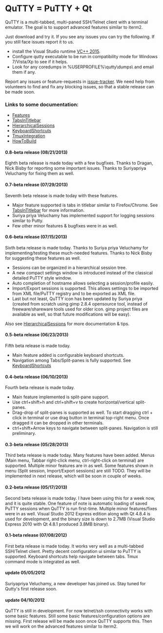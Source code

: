 # QuTTY = PuTTY + Qt
QuTTY is a multi-tabbed, multi-paned SSH/Telnet client with a terminal emulator. The goal is to support advanced features similar to iterm2.

Just download and try it. If you see any issues you can try the following. If you still face issues report it to us.

- install the Visual Studio runtime [VC++ 2015].
- Configure qutty executable to be run in compatibility mode for Windows 7/Vista/Xp to see if it helps.
- Look for any coredumps in %USERPROFILE%\qutty\dumps\ and email them if any.

Report any issues or feature-requests in [issue-tracker]. We need help from volunteers to find and fix any blocking issues, so that a stable release can be made soon.

### Links to some documentation:
- [Features]
- [TabsInTitlebar]
- [HierarchicalSessions]
- [KeyboardShortcuts]
- [TmuxIntegration]
- [HowToBuild]

#### 0.8-beta release (08/21/2013)
Eighth beta release is made today with a few bugfixes. Thanks to Dragan, Nick Bisby for reporting some important issues. Thanks to Suriyapriya Veluchamy for fixing them as well.

#### 0.7-beta release (07/29/2013)
Seventh beta release is made today with these features.

- Major feature supported is tabs in titlebar similar to Firefox/Chrome. See [TabsInTitlebar] for more information.
- Suriya priya Veluchamy has implemented support for logging sessions similar to Putty.
- Few other minor features & bugfixes were in as well.

#### 0.6-beta release (07/15/2013)
Sixth beta release is made today. Thanks to Suriya priya Veluchamy for implementing/testing these much-needed features. Thanks to Nick Bisby for suggesting these features as well.

- Sessions can be organized in a hierarchical session tree.
- A new compact settings window is introduced instead of the classical detailed PuTTY style window.
- Auto completion of hostname allows selecting a session/profile easily.
- Import/Export sessions is supported. This allows settings to be imported from XML file/PuTTY registry and to be exported as XML file.
- Last but not least, QuTTY icon has been updated by Suriya priya (created from scratch using gimp 2.8.4 opensource tool, instead of freeware/shareware tools used for older icon. gimp project files are available as well, so that future modifications will be easy).

Also see [HierarchicalSessions] for more documentation & tips.

#### 0.5-beta release (06/23/2013)
Fifth beta release is made today.

- Main feature added is configurable keyboard shortcuts.
- Navigation among Tabs/Split-panes is fully supported. See [KeyboardShortcuts]

#### 0.4-beta release (06/10/2013)
Fourth beta release is made today.

- Main feature implemented is split-pane support.
- Use ctrl+shift+h and ctrl+shift+v to create horizontal/vertical split-panes.
- Drag-drop of split-panes is supported as well. To start dragging ctrl + click in terminal or use drag button in terminal top-right menu. Once dragged it can be dropped in other terminals.
- ctrl+shift+Arrow keys to navigate between split-panes. Navigation is still preliminary.

#### 0.3-beta release (05/28/2013)
Third beta release is made today. Many features have been added. Menus (Main menu, Tabbar right-click menu, ctrl-right-click on terminal) are supported. Multiple minor features are in as well. Some features shown in menu (Split session, Import/Export sessions) are still TODO. They will be implemented in next release, which will be soon in couple of weeks.

#### 0.2-beta release (05/17/2013)
Second beta release is made today. I have been using this for a week now, and it is quite stable. One feature of note is automatic loading of saved PuTTY sessions when QuTTY is run first-time. Multiple minor features/fixes were in as well. Visual Studio 2012 Express edition along with Qt 4.8.4 is used for development, and the binary size is down to 2.7MB (Visual Studio Express 2010 with Qt 4.8.1 produced 3.8MB binary).

#### 0.1-beta release (07/08/2012)
First beta release is made today. It works very well as a multi-tabbed SSH/Telnet client. Pretty decent configuration ui similar to PuTTY is supported. Keyboard shortcuts help navigate between tabs. Tmux command mode is integrated as well.

#### update 05/05/2012
Suriyapriya Veluchamy, a new developer has joined us. Stay tuned for Qutty's first release soon.

#### update 04/10/2012
QuTTY is still in development. For now telnet/ssh connectivity works with some basic features. Still some basic features/configuration options are missing. First release will be made soon once QuTTY supports this. Then we will work on the advanced features similar to iterm2.


[VC++ 2015]: <https://www.microsoft.com/en-us/download/details.aspx?id=48145>
[issue-tracker]: <http://code.google.com/p/qutty/issues/list>
[Features]: <https://code.google.com/p/qutty/wiki/Features>
[TabsInTitlebar]: <https://code.google.com/p/qutty/wiki/TabsInTitlebar>
[HierarchicalSessions]: <https://code.google.com/p/qutty/wiki/HierarchicalSessions>
[KeyboardShortcuts]: <https://code.google.com/p/qutty/wiki/KeyboardShortcuts>
[TmuxIntegration]: <https://code.google.com/p/qutty/wiki/TmuxIntegration>
[HowToBuild]: <https://code.google.com/p/qutty/wiki/HowToBuild>
